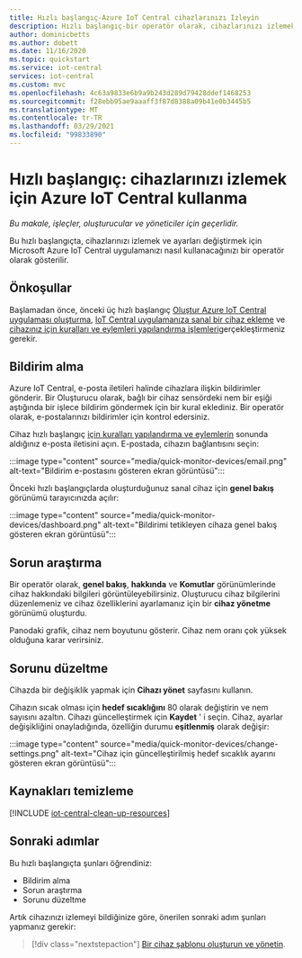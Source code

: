 ```yaml
---
title: Hızlı başlangıç-Azure IoT Central cihazlarınızı Izleyin
description: Hızlı başlangıç-bir operatör olarak, cihazlarınızı izlemek için Azure IoT Central uygulamanızı nasıl kullanacağınızı öğrenin.
author: dominicbetts
ms.author: dobett
ms.date: 11/16/2020
ms.topic: quickstart
ms.service: iot-central
services: iot-central
ms.custom: mvc
ms.openlocfilehash: 4c63a9833e6b9a9b243d289d79428ddef1468253
ms.sourcegitcommit: f28ebb95ae9aaaff3f87d8388a09b41e0b3445b5
ms.translationtype: MT
ms.contentlocale: tr-TR
ms.lasthandoff: 03/29/2021
ms.locfileid: "99833890"
---
```

# <a name="quickstart-use-azure-iot-central-to-monitor-your-devices"></a>Hızlı başlangıç: cihazlarınızı izlemek için Azure IoT Central kullanma

*Bu makale, işleçler, oluşturucular ve yöneticiler için geçerlidir.*

Bu hızlı başlangıçta, cihazlarınızı izlemek ve ayarları değiştirmek için Microsoft Azure IoT Central uygulamanızı nasıl kullanacağınızı bir operatör olarak gösterilir.

## <a name="prerequisites"></a>Önkoşullar

Başlamadan önce, önceki üç hızlı başlangıç [Oluştur Azure IoT Central uygulaması oluşturma](./quick-deploy-iot-central.md), [IoT Central uygulamanıza sanal bir cihaz ekleme](./quick-create-simulated-device.md) ve [cihazınız için kuralları ve eylemleri yapılandırma işlemleri](quick-configure-rules.md)gerçekleştirmeniz gerekir.

## <a name="receive-a-notification"></a>Bildirim alma

Azure IoT Central, e-posta iletileri halinde cihazlara ilişkin bildirimler gönderir. Bir Oluşturucu olarak, bağlı bir cihaz sensördeki nem bir eşiği aştığında bir işlece bildirim göndermek için bir kural eklediniz. Bir operatör olarak, e-postalarınızı bildirimler için kontrol edersiniz.

Cihaz hızlı başlangıç [için kuralları yapılandırma ve eylemlerin](quick-configure-rules.md) sonunda aldığınız e-posta iletisini açın. E-postada, cihazın bağlantısını seçin:

:::image type="content" source="media/quick-monitor-devices/email.png" alt-text="Bildirim e-postasını gösteren ekran görüntüsü":::

Önceki hızlı başlangıçlarda oluşturduğunuz sanal cihaz için **genel bakış** görünümü tarayıcınızda açılır:

:::image type="content" source="media/quick-monitor-devices/dashboard.png" alt-text="Bildirimi tetikleyen cihaza genel bakış gösteren ekran görüntüsü":::

## <a name="investigate-an-issue"></a>Sorun araştırma

Bir operatör olarak, **genel bakış**, **hakkında** ve **Komutlar** görünümlerinde cihaz hakkındaki bilgileri görüntüleyebilirsiniz. Oluşturucu cihaz bilgilerini düzenlemeniz ve cihaz özelliklerini ayarlamanız için bir **cihaz yönetme** görünümü oluşturdu.

Panodaki grafik, cihaz nem boyutunu gösterir. Cihaz nem oranı çok yüksek olduğuna karar verirsiniz.

## <a name="remediate-an-issue"></a>Sorunu düzeltme

Cihazda bir değişiklik yapmak için **Cihazı yönet** sayfasını kullanın.

Cihazın sıcak olması için **hedef sıcaklığını** 80 olarak değiştirin ve nem sayısını azaltın. Cihazı güncelleştirmek için **Kaydet** ' i seçin. Cihaz, ayarlar değişikliğini onayladığında, özelliğin durumu **eşitlenmiş** olarak değişir:

:::image type="content" source="media/quick-monitor-devices/change-settings.png" alt-text="Cihaz için güncelleştirilmiş hedef sıcaklık ayarını gösteren ekran görüntüsü":::

## <a name="clean-up-resources"></a>Kaynakları temizleme

[!INCLUDE [iot-central-clean-up-resources](../../../includes/iot-central-clean-up-resources.md)]

## <a name="next-steps"></a>Sonraki adımlar

Bu hızlı başlangıçta şunları öğrendiniz:

* Bildirim alma
* Sorun araştırma
* Sorunu düzeltme

Artık cihazınızı izlemeyi bildiğinize göre, önerilen sonraki adım şunları yapmanız gerekir:

> [!div class="nextstepaction"]
> [Bir cihaz şablonu oluşturun ve yönetin](howto-set-up-template.md).
